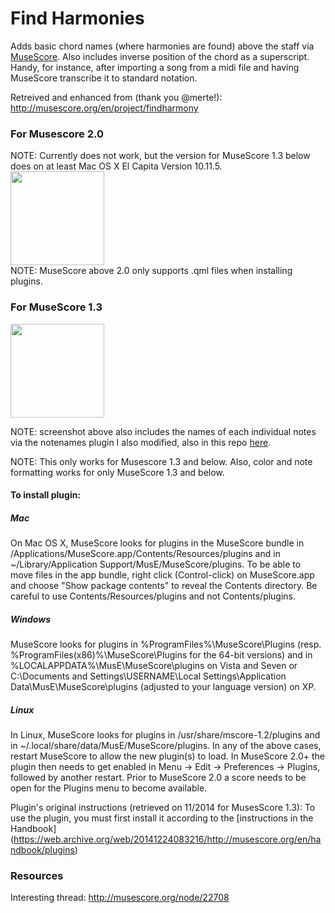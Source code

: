 <h1>Find Harmonies</h1>

Adds basic chord names (where harmonies are found) above the staff via [MuseScore](http://musescore.org/). Also includes inverse position of the chord as a superscript. Handy, for instance, after importing a song from a midi file and having MuseScore transcribe it to standard notation.

Retreived and enhanced from (thank you @merte!):
http://musescore.org/en/project/findharmony

<h3>For Musescore 2.0</h3>
NOTE: Currently does not work, but the version for MuseScore 1.3 below does on at least Mac OS X El Capita Version 10.11.5.
<div>
<img height="150px" src="http://content.screencast.com/users/andresn/folders/Jing/media/db7e6194-6ae2-44c8-9add-2269e4894e62/00000140.png"/>
</div>
NOTE: MuseScore above 2.0 only supports .qml files when installing plugins.

<h3>For MuseScore 1.3</h3>

<img height="150px" src="http://content.screencast.com/users/andresn/folders/Jing/media/d9386ccb-ab09-4460-9c70-9f3099e17ce5/00000138.png"/>

NOTE: screenshot above also includes the names of each individual notes via the notenames plugin I also modified, also in this repo [here](https://github.com/andresn/standard-notation-experiments/edit/master/MuseScore/plugins/notenames/).

NOTE: This only works for Musescore 1.3 and below. Also, color and note formatting works for only MuseScore 1.3 and below.

<h4>To install plugin:</h4>

<h5>Mac</h5>
On Mac OS X, MuseScore looks for plugins in the MuseScore bundle in /Applications/MuseScore.app/Contents/Resources/plugins and in ~/Library/Application Support/MusE/MuseScore/plugins. To be able to move files in the app bundle, right click (Control-click) on MuseScore.app and choose "Show package contents" to reveal the Contents directory. Be careful to use Contents/Resources/plugins and not Contents/plugins.

<h5>Windows</h5>
MuseScore looks for plugins in %ProgramFiles%\MuseScore\Plugins (resp. %ProgramFiles(x86)%\MuseScore\Plugins for the 64-bit versions) and in %LOCALAPPDATA%\MusE\MuseScore\plugins on Vista and Seven or C:\Documents and Settings\USERNAME\Local Settings\Application Data\MusE\MuseScore\plugins (adjusted to your language version) on XP.

<h5>Linux</h5>
In Linux, MuseScore looks for plugins in /usr/share/mscore-1.2/plugins and in ~/.local/share/data/MusE/MuseScore/plugins.
In any of the above cases, restart MuseScore to allow the new plugin(s) to load.
In MuseScore 2.0+ the plugin then needs to get enabled in Menu -> Edit -> Preferences -> Plugins, followed by another restart.
Prior to MuseScore 2.0 a score needs to be open for the Plugins menu to become available.

Plugin's original instructions (retrieved on 11/2014 for MusesScore 1.3):
To use the plugin, you must first install it according to the [instructions in the Handbook] (https://web.archive.org/web/20141224083216/http://musescore.org/en/handbook/plugins)

<h3>Resources</h3>

Interesting thread:
http://musescore.org/node/22708




